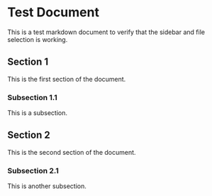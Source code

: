 # Test Document

This is a test markdown document to verify that the sidebar and file selection is working.

## Section 1

This is the first section of the document.

### Subsection 1.1

This is a subsection.

## Section 2

This is the second section of the document.

### Subsection 2.1

This is another subsection.